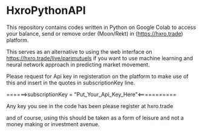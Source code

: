 # HxroPythonAPI
This repository contains codes written in Python on Google Colab to access your balance, send or remove order (Moon/Rekt) in (https://hxro.trade) platform.

This serves as an alternative to using the web interface on https://hxro.trade/live/parimutuels if you want to use machine learning and neural network approach in predicting market movement.

Please request for Api key in registeration on the platform to make use of this and insert in the quotes in subscriptionKey line.

======>subscriptionKey = "Put_Your_Api_Key_Here"<===========

Any key you see in the code has been please register at hxro.trade

and of course, using this should be taken as a form of leisure and not a money making or investment avenue.

